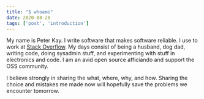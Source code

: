 ```yaml
---
title: "$ whoami"
date: 2020-08-28
tags: ['post', 'introduction']
---
```


My name is Peter Kay. I write software that makes software reliable. I use to work at [Stack Overflow](https://stackoverflow.com).
My days consist of being a husband, dog dad, writing code, doing sysadmin stuff, and experimenting with stuff in
electronics and code. I am an avid open source afficiando and support the OSS community.

I believe strongly in sharing the what, where, why, and how. Sharing the choice and mistakes me made now
will hopefully save the problems we encounter tomorrow.
